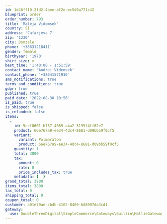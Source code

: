 ```yaml
---
id: 1d46ff10-2fd2-4aee-af2e-ec5d9a771c42
blueprint: order
order_number: 793
title: 'Mateja Videmsek'
country: SI
address: 'Cufarjeva 7'
zip: '1230'
city: Domzale
phone: '+38631218411'
gender: female
birthyear: '1970'
shirt_size: m
best_time: '1:40:00 - 1:51:59'
contact_name: 'Andrej Videmsek'
contact_phone: '+38641571916'
sms_notifications: true
terms_and_conditions: true
gdpr: true
published: true
paid_date: '2022-08-30 10:56'
is_paid: true
is_shipped: false
is_refunded: false
items:
  -
    id: 5ccf8601-b757-4089-a4a2-3195f4ff62e7
    product: 66e767a9-ee34-4dc4-8681-d09bb59f0cf5
    variant:
      variant: Polmaraton
      product: 66e767a9-ee34-4dc4-8681-d09bb59f0cf5
    quantity: 1
    total: 3800
    tax:
      amount: 0
      rate: 0
      price_includes_tax: true
    metadata: {  }
grand_total: 3800
items_total: 3800
tax_total: 0
shipping_total: 0
coupon_total: 0
customer: a01e70ae-cb4b-4102-8469-6d8907da3cd1
gateway:
  use: DoubleThreeDigital\SimpleCommerce\Gateways\Builtin\MollieGateway
---
```

